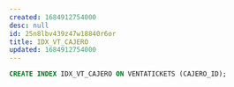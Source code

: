 ```yaml
---
created: 1684912754000
desc: null
id: 25n8lbv439z47w18840r6or
title: IDX_VT_CAJERO
updated: 1684912754000
---
```


```sql
CREATE INDEX IDX_VT_CAJERO ON VENTATICKETS (CAJERO_ID);
```